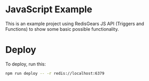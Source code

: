 # JavaScript Example

This is an example project using RedisGears JS API (Triggers and Functions)
to show some basic possible functionality.

# Deploy

To deploy, run this:

```sh
npm run deploy -- -r redis://localhost:6379
```
